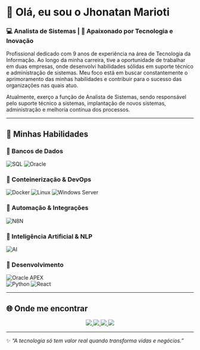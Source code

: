 # 👋 Olá, eu sou o **Jhonatan Marioti**  
### 💻 Analista de Sistemas | 🚀 Apaixonado por Tecnologia e Inovação  

Profissional dedicado com 9 anos de experiência na área de Tecnologia da Informação. Ao longo da minha carreira, tive a oportunidade de trabalhar em duas empresas, onde desenvolvi habilidades sólidas em suporte técnico e administração de sistemas. Meu foco está em buscar constantemente o aprimoramento das minhas habilidades e contribuir para o sucesso das organizações nas quais atuo.

Atualmente, exerço a função de Analista de Sistemas, sendo responsável pelo suporte técnico a sistemas, implantação de novos sistemas, administração e melhoria contínua dos processos.  

---

## 🚀 Minhas Habilidades  

### 🔹 Bancos de Dados  
![SQL](https://img.shields.io/badge/SQL-336791?style=for-the-badge&logo=postgresql&logoColor=white)
![Oracle](https://img.shields.io/badge/OracleDB-F80000?style=for-the-badge&logo=oracle&logoColor=white)

### 🔹 Conteinerização & DevOps  
![Docker](https://img.shields.io/badge/Docker-2496ED?style=for-the-badge&logo=docker&logoColor=white)
![Linux](https://img.shields.io/badge/Linux-FCC624?style=for-the-badge&logo=linux&logoColor=black)
![Windows Server](https://img.shields.io/badge/Windows%20Server-0078D6?style=for-the-badge&logo=windows&logoColor=white)

### 🔹 Automação & Integrações  
![N8N](https://img.shields.io/badge/n8n-EA4E62?style=for-the-badge&logo=n8n&logoColor=white)

### 🔹 Inteligência Artificial & NLP  
![AI](https://img.shields.io/badge/IA-000000?style=for-the-badge&logo=openai&logoColor=white)

### 🔹 Desenvolvimento  
![Oracle APEX](https://img.shields.io/badge/Oracle%20APEX-F80000?style=for-the-badge&logo=oracle&logoColor=white)  
![Python](https://img.shields.io/badge/Python-3776AB?style=for-the-badge&logo=python&logoColor=white)
![React](https://img.shields.io/badge/React-61DAFB?style=for-the-badge&logo=react&logoColor=black)

---



## 🌐 Onde me encontrar  

<div align="center">
  <a href="https://instagram.com/marioti_j" target="_blank">
    <img src="https://img.shields.io/badge/-Instagram-%23E4405F?style=for-the-badge&logo=instagram&logoColor=white"/>
  </a>
  <a href="https://discord.gg/fs9NWQfS" target="_blank">
    <img src="https://img.shields.io/badge/Discord-%235865F2?style=for-the-badge&logo=discord&logoColor=white"/>
  </a>
  <a href="mailto:jhonatan.marioti8@gmail.com">
    <img src="https://img.shields.io/badge/-Gmail-D14836?style=for-the-badge&logo=gmail&logoColor=white"/>
  </a>
  <a href="https://www.linkedin.com/in/jhonatan-marioti-9a2bb6177/" target="_blank">
    <img src="https://img.shields.io/badge/-LinkedIn-%230A66C2?style=for-the-badge&logo=linkedin&logoColor=white"/>
  </a>
</div>  

---

✨ *“A tecnologia só tem valor real quando transforma vidas e negócios.”*  
